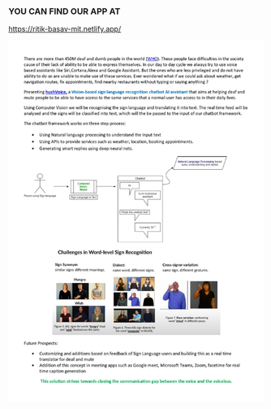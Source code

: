 ### YOU CAN FIND OUR APP AT
https://ritik-basav-mit.netlify.app/

![example](https://github.com/ritikrajdev/hackmit/blob/main/overview.jpg)
